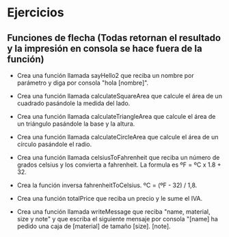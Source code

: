 # Ejercicios

## Funciones de flecha (Todas retornan el resultado y la impresión en consola se hace fuera de la función)

- Crea una función llamada sayHello2 que reciba un nombre por parámetro y diga por consola "hola [nombre]".

- Crea una función llamada calculateSquareArea que calcule el área de un cuadrado pasándole la medida del lado.

- Crea una función llamada calculateTriangleArea que calcule el área de un triángulo pasándole la base y la altura.

- Crea una función llamada calculateCircleArea que calcule el área de un círculo pasándole el radio.

- Crea una función llamada celsiusToFahrenheit que reciba un número de grados celsius y los convierta a fahrenheit. La formula es ºF = ºC x 1.8 + 32.

- Crea la función inversa fahrenheitToCelsius. ºC = (ºF - 32) / 1,8.

- Crea una función totalPrice que reciba un precio y le sume el IVA.

- Crea una función llamada writeMessage que reciba "name, material, size y note" y que escriba el siguiente mensaje por consola "[name] ha pedido una caja de [material] de tamaño [size]. [note].
